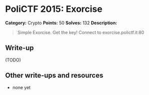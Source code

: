 # PoliCTF 2015: Exorcise 

**Category:** Crypto
**Points:** 50
**Solves:** 132
**Description:**

> Simple Exorcise. Get the key! Connect to
> exorcise.polictf.it:80

## Write-up

(TODO)

## Other write-ups and resources

* none yet
